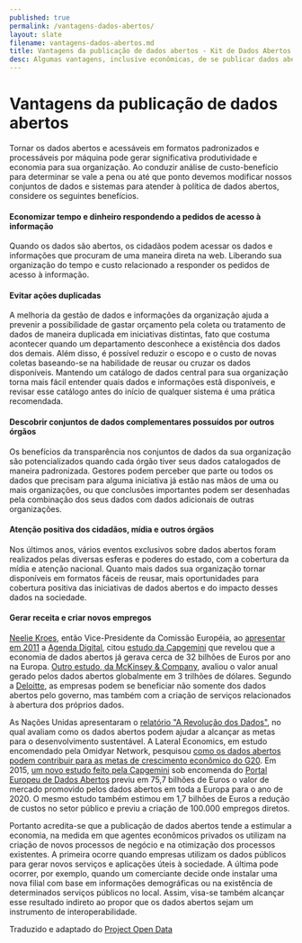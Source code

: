 ```yaml
---
published: true
permalink: /vantagens-dados-abertos/
layout: slate
filename: vantagens-dados-abertos.md
title: Vantagens da publicação de dados abertos - Kit de Dados Abertos
desc: Algumas vantagens, inclusive econômicas, de se publicar dados abertos.
---
```


Vantagens da publicação de dados abertos
====

Tornar os dados abertos e acessáveis em formatos padronizados e processáveis por máquina pode gerar  significativa produtividade e economia para sua organização. Ao conduzir análise de custo-benefício para determinar se vale a pena ou até que ponto devemos modificar nossos conjuntos de dados e sistemas para atender à política de dados abertos, considere os seguintes benefícios.


#### Economizar tempo e dinheiro respondendo a pedidos de acesso à informação <a name="economizar"></a>

Quando os dados são abertos, os cidadãos podem acessar os dados e informações que procuram de uma maneira direta na web. Liberando sua organização do tempo e custo relacionado a responder os pedidos de acesso à informação.

#### Evitar ações duplicadas <a name="evitar-acoes-duplicadas"></a>

A melhoria da gestão de dados e informações da organização ajuda a prevenir a possibilidade de gastar orçamento pela coleta ou tratamento de dados de maneira duplicada em iniciativas distintas, fato que costuma acontecer quando um departamento desconhece a existência dos dados dos demais. Além disso, é possível reduzir o escopo e o custo de novas coletas baseando-se na habilidade de reusar ou cruzar os dados disponíveis. Mantendo um catálogo de dados central para sua organização torna mais fácil entender quais dados e informações estã disponíveis, e revisar esse catálogo antes do início de qualquer sistema é uma prática recomendada.

#### Descobrir conjuntos de dados complementares possuídos por outros órgãos <a name="descobrir-dados"></a>

Os benefícios da transparência nos conjuntos de dados da sua organização são potencializados quando cada órgão tiver seus dados catalogados de maneira padronizada. Gestores podem perceber que parte ou todos os dados que precisam para alguma iniciativa já estão nas mãos de uma ou mais organizações, ou que conclusões importantes podem ser desenhadas pela combinação dos seus dados com dados adicionais de outras organizações.

#### Atenção positiva dos cidadãos, mídia e outros órgãos <a name="midia"></a>

Nos últimos anos, vários eventos exclusivos sobre dados abertos foram realizados pelas diversas esferas e poderes do estado, com a cobertura da mídia e atenção nacional. Quanto mais dados sua organização tornar disponíveis em formatos fáceis de reusar, mais oportunidades para cobertura positiva das iniciativas de dados abertos e do impacto desses dados na sociedade.


#### Gerar receita e criar novos empregos <a name="receita"></a>


[Neelie Kroes](http://ec.europa.eu/commission_2010-2014/kroes/), então
Vice-Presidente da Comissão Européia, ao
[apresentar em 2011](http://europa.eu/rapid/press-release_SPEECH-11-872_en.htm?locale=en)
a [Agenda Digital](http://ec.europa.eu/digital-agenda/), citou
[estudo da Capgemini](https://www.capgemini-consulting.com/the-open-data-economy-0)
que revelou que a economia de dados abertos já gerava cerca de 32 bilhões de
Euros por ano na Europa.
[Outro estudo, da McKinsey & Company](http://www.mckinsey.com/business-functions/business-technology/our-insights/open-data-unlocking-innovation-and-performance-with-liquid-information),
avaliou o valor anual gerado pelos dados abertos globalmente em 3 trilhões
de dólares. Segundo a [Deloitte](https://www2.deloitte.com/content/dam/Deloitte/uk/Documents/deloitte-analytics/open-data-driving-growth-ingenuity-and-innovation.pdf),
as empresas podem se beneficiar não somente dos dados abertos pelo governo, mas
também com a criação de serviços relacionados à abertura dos próprios dados.

As Nações Unidas apresentaram o
[relatório "A Revolução dos Dados"](http://www.undatarevolution.org/report/),
no qual avaliam como os dados abertos podem ajudar a alcançar as metas para o
desenvolvimento sustentável. A Lateral Economics, em estudo encomendado pela
Omidyar Network, pesquisou [como os dados abertos podem contribuir para as
metas de crescimento econômico do
G20](https://www.omidyar.com/insights/open-business). Em 2015,
[um novo estudo feito pela Capgemini](https://www.europeandataportal.eu/sites/default/files/edp_creating_value_through_open_data_0.pdf)
sob encomenda do
[Portal Europeu de Dados Abertos](https://www.europeandataportal.eu) previu
em 75,7 bilhões de Euros o valor de mercado promovido pelos dados abertos
em toda a Europa para o ano de 2020. O mesmo estudo também estimou em 1,7
bilhões de Euros a redução de custos no setor público e previu a criação
de 100.000 empregos diretos.

Portanto acredita-se que a publicação de dados abertos tende a estimular a 
economia, na medida em que agentes econômicos privados os utilizam na 
criação de novos processos de negócio e na otimização dos processos existentes. A 
primeira ocorre quando empresas utilizam os dados públicos para gerar novos 
serviços e aplicações úteis à sociedade. A última pode ocorrer, por exemplo, quando 
um comerciante decide onde instalar uma nova filial com base em informações 
demográficas ou na existência de determinados serviços públicos no local. Assim, 
visa-se também alcançar esse resultado indireto ao propor que os dados abertos 
sejam um instrumento de interoperabilidade.

Traduzido e adaptado do [Project Open Data](http://project-open-data.github.io/business-case/)
